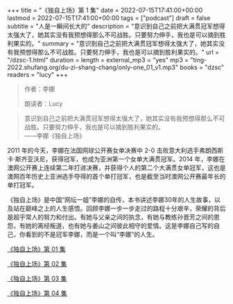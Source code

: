 +++
title = "《独自上场》第 1 集"
date = 2022-07-15T17:41:00+00:00
lastmod = 2022-07-15T17:41:00+00:00
tags = ["podcast"]
draft = false
subtitle = "人是一瞬间长大的"
description = "意识到自己之前把大满贯冠军想得太强大了，她其实没有我预想得那么不可战胜。只要努力伸手，我也是可以摘到胜利果实的。"
summary = "意识到自己之前把大满贯冠军想得太强大了，她其实没有我预想得那么不可战胜。只要努力伸手，我也是可以摘到胜利果实的。"
url = "/dzsc-1.html"
duration = 
length = 
external_mp3 = "yes"
mp3 = "ting-2022.shufang.org/du-zi-shang-chang/only-one_01_v1.mp3"
books = "dzsc"
readers = "lucy"
+++

> 作者：李娜
>
> 朗读者：Lucy

> 意识到自己之前把大满贯冠军想得太强大了，她其实没有我预想得那么不可战胜。只要努力伸手，我也是可以摘到胜利果实的。  
> ——李娜《独自上场》

2011 年的今天，李娜在法国网球公开赛女单决赛中 2-0 击败意大利选手弗朗西斯卡·斯齐亚沃尼，获得冠军，也成为亚洲第一个女单大满贯冠军。2014 年，李娜在澳网公开赛上连续第二年打进决赛，并获得个人的第二个大满贯女单冠军，这也是澳网百年历史上亚洲选手夺得的首个单打冠军，也是截至当时澳网公开赛最年长的单打冠军。

《独自上场》是中国“网坛一姐”李娜的自传，本书讲述李娜30年的人生故事，以及站在巅峰之上的人生感悟。回顾李娜一步一步走过的路程十分艰辛，荣耀的背后是超乎常人的努力和付出。有她与父亲之间的执念，有她与教练孙晋芳之间的恩怨，有她的离经叛道，也有她与姜山之间彼此相守的爱情。这是李娜自己写的自己，你看到的不是冠军李娜，而是一个叫“李娜”的人生。

[《独自上场》第 01 集](./dzsc-1.html)

[《独自上场》第 02 集](./dzsc-2.html)

[《独自上场》第 03 集](./dzsc-3.html)

[《独自上场》第 04 集](./dzsc-4.html)
